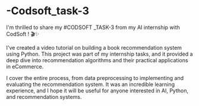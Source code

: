 # -Codsoft_task-3
I'm thrilled to share my #CODSOFT _TASK-3 from my AI internship with CodSoft ! 🎬✨

I've created a video tutorial on building a book recommendation system using Python. This project was part of my internship tasks, and it provided a deep dive into recommendation algorithms and their practical applications in eCommerce.

 I cover the entire process, from data preprocessing to implementing and evaluating the recommendation system. It was an incredible learning experience, and I hope it will be useful for anyone interested in AI, Python, and recommendation systems.
